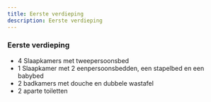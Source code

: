 ```yaml
---
title: Eerste verdieping
description: Eerste verdieping
---
```


### Eerste verdieping

- 4 Slaapkamers met tweepersoonsbed
- 1 Slaapkamer met 2 eenpersoonsbedden, een stapelbed en een babybed
- 2 badkamers met douche en dubbele wastafel
- 2 aparte toiletten
